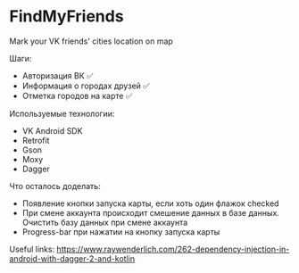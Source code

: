# FindMyFriends
Mark your VK friends' cities location on map

Шаги:
* Авторизация ВК :white_check_mark:
* Информация о городах друзей :white_check_mark:
* Отметка городов на карте :white_check_mark:

Используемые технологии:
* VK Android SDK
* Retrofit
* Gson
* Moxy
* Dagger

Что осталось доделать:
* Появление кнопки запуска карты, если хоть один флажок checked
* При смене аккаунта происходит смешение данных в базе данных. Очистить базу данных при смене аккаунта
* Progress-bar при нажатии на кнопку запуска карты

Useful links: https://www.raywenderlich.com/262-dependency-injection-in-android-with-dagger-2-and-kotlin
